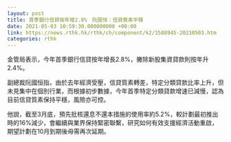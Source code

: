 ```yaml
---
layout: post
title: 首季銀行信貸按年增2.8%　阮國恒：信貸質素平穩
date: 2021-05-03 10:59:30.000000000 +08:00
link: https://news.rthk.hk/rthk/ch/component/k2/1588945-20210503.htm
categories: rthk
---
```


金管局表示，今年首季銀行信貸按年增長2.8%，撇除新股集資貸款則按年升2.4%。

副總裁阮國恒指，由於去年經濟受壓，信貸質素轉差，特定分類貸款比率上升，但未見集中在個別行業，而根據初步數據，今年首季特定分類貸款增速已減慢，認為目前信貸質素保持平穩，風險亦可控。

他說，截至3月底，預先批核還息不還本措施的使用率約5.2%，較計劃最初推出時的16%減少，會繼續與業界保持緊密聯繫，研究如何有效支援經濟活動重啟，期望計劃在10月到期後毋需再次延期。
